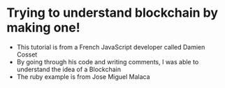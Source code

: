 # Trying to understand blockchain by making one!

- This tutorial is from a French JavaScript developer called Damien Cosset
- By going through his code and writing comments, I was able to understand the idea of a Blockchain
- The ruby example is from Jose Miguel Malaca
